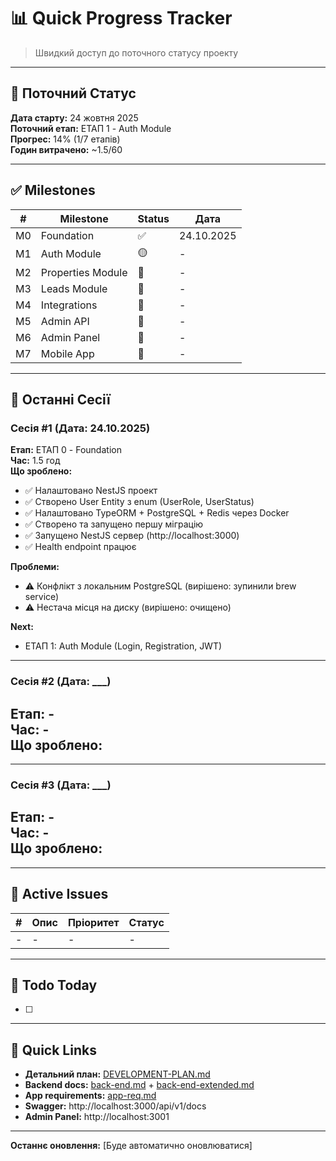 # 📊 Quick Progress Tracker

> Швидкий доступ до поточного статусу проекту

---

## 🎯 Поточний Статус

**Дата старту:** 24 жовтня 2025  
**Поточний етап:** ЕТАП 1 - Auth Module  
**Прогрес:** 14% (1/7 етапів)  
**Годин витрачено:** ~1.5/60  

---

## ✅ Milestones

| # | Milestone | Status | Дата |
|---|-----------|--------|------|
| M0 | Foundation | ✅ | 24.10.2025 |
| M1 | Auth Module | 🟡 | - |
| M2 | Properties Module | 🔴 | - |
| M3 | Leads Module | 🔴 | - |
| M4 | Integrations | 🔴 | - |
| M5 | Admin API | 🔴 | - |
| M6 | Admin Panel | 🔴 | - |
| M7 | Mobile App | 🔴 | - |

---

## 📝 Останні Сесії

### Сесія #1 (Дата: 24.10.2025)
**Етап:** ЕТАП 0 - Foundation  
**Час:** 1.5 год  
**Що зроблено:**
- ✅ Налаштовано NestJS проект
- ✅ Створено User Entity з enum (UserRole, UserStatus)
- ✅ Налаштовано TypeORM + PostgreSQL + Redis через Docker
- ✅ Створено та запущено першу міграцію
- ✅ Запущено NestJS сервер (http://localhost:3000)
- ✅ Health endpoint працює

**Проблеми:**
- ⚠️ Конфлікт з локальним PostgreSQL (вирішено: зупинили brew service)
- ⚠️ Нестача місця на диску (вирішено: очищено)

**Next:**
- ЕТАП 1: Auth Module (Login, Registration, JWT) 

---

### Сесія #2 (Дата: ___)
**Етап:** -  
**Час:** -  
**Що зроблено:**
- 

---

### Сесія #3 (Дата: ___)
**Етап:** -  
**Час:** -  
**Що зроблено:**
- 

---

## 🐛 Active Issues

| # | Опис | Пріоритет | Статус |
|---|------|-----------|--------|
| - | - | - | - |

---

## 📌 Todo Today

- [ ] 

---

## 🔗 Quick Links

- **Детальний план:** [DEVELOPMENT-PLAN.md](./DEVELOPMENT-PLAN.md)
- **Backend docs:** [back-end.md](./back-end.md) + [back-end-extended.md](./back-end-extended.md)
- **App requirements:** [app-req.md](./app-req.md)
- **Swagger:** http://localhost:3000/api/v1/docs
- **Admin Panel:** http://localhost:3001

---

**Останнє оновлення:** [Буде автоматично оновлюватися]

